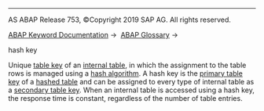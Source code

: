   

* * *

AS ABAP Release 753, ©Copyright 2019 SAP AG. All rights reserved.

[ABAP Keyword Documentation](javascript:call_link\('abenabap.htm'\)) →  [ABAP Glossary](javascript:call_link\('abenabap_glossary.htm'\)) → 

hash key

Unique [table key](javascript:call_link\('abentable_key_glosry.htm'\) "Glossary Entry") of an [internal table](javascript:call_link\('abeninternal_table_glosry.htm'\) "Glossary Entry"), in which the assignment to the table rows is managed using a [hash algorithm](javascript:call_link\('abenhash_algorithm_glosry.htm'\) "Glossary Entry"). A hash key is the [primary table key](javascript:call_link\('abenprimary_table_key_glosry.htm'\) "Glossary Entry") of a [hashed table](javascript:call_link\('abenhashed_table_glosry.htm'\) "Glossary Entry") and can be assigned to every type of internal table as a [secondary table key](javascript:call_link\('abenprimary_table_key_glosry.htm'\) "Glossary Entry"). When an internal table is accessed using a hash key, the response time is constant, regardless of the number of table entries.